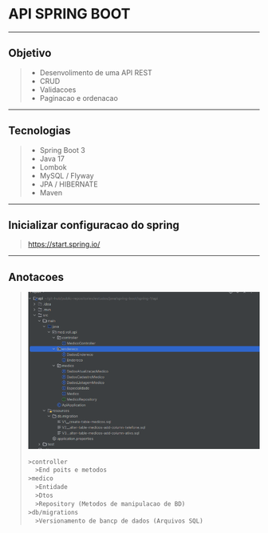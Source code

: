 # API SPRING BOOT

-----

## Objetivo

> - Desenvolimento de uma API REST
> - CRUD
> - Validacoes
> - Paginacao e ordenacao

----

## Tecnologias

> - Spring Boot 3
> - Java 17
> - Lombok
> - MySQL / Flyway
> - JPA / HIBERNATE
> - Maven

---

## Inicializar configuracao do spring 

> https://start.spring.io/

----

## Anotacoes

> ![](./imgs/diretorios.png)
>
> ```txt
> >controller
> 	>End poits e metodos
> >medico
> 	>Entidade
> 	>Dtos
> 	>Repository (Metodos de manipulacao de BD)
> >db/migrations
> 	>Versionamento de bancp de dados (Arquivos SQL)
> ```
>
> 
